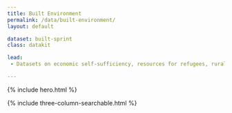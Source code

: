 ```yaml
---
title: Built Environment
permalink: /data/built-environment/
layout: default

dataset: built-sprint
class: datakit

lead:
 - Datasets on economic self-sufficiency, resources for refugees, rural economic development, and disaster spending.

---
```

{% include hero.html %}
<!-- {% include single-column-centered-photo-with-overlay.html %} -->
{% include three-column-searchable.html %}
